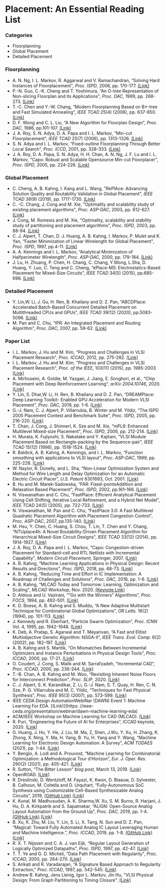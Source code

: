 # Placement: An Essential Reading List

### Categories
- Floorplanning
- Global Placement
- Detailed Placement

### Floorplanning
- A. N. Ng, I. L. Markov, R. Aggarwal and V. Ramachandran, “Solving Hard Instances of Floorplacement",
*Proc. ISPD*, 2006, pp. 170-177. [(Link)](https://dl.acm.org/doi/10.1145/1123008.1123047)
- P.-N. Guo, C.-K. Cheng and T. Yoshimura, “An O-tree Representation of Non-slicing Floorplan
and its Applications", *Proc. DAC*, 1999, pp. 268-273. [(Link)](https://ieeexplore.ieee.org/document/781324)
- T.-C. Chen and Y.-W. Chang, “Modern Floorplanning Based on B*-tree and Fast Simulated
Annealing", *IEEE TCAD* 25(4) (2006), pp. 637-650. [(Link)](https://ieeexplore.ieee.org/document/1610730)
- D. F. Wong and C. L. Liu, “A New Algorithm for Floorplan Design", *Proc. DAC*, 1986, pp.101-107. [(Link)](https://ieeexplore.ieee.org/document/1586075)
- J. A. Roy, S. N. Adya, D. A. Papa and I. L. Markov, “Min-cut Floorplacement", *IEEE TCAD* 25(7)
(2006), pp. 1313-1326. [(Link)](https://ieeexplore.ieee.org/document/1634627)
- S. N. Adya and I. L. Markov, “Fixed-outline Floorplanning Through Better Local Search", *Proc.
ICCD*, 2001, pp. 328-333. [(Link)](https://ieeexplore.ieee.org/document/955047)
- J. A. Roy, D. A. Papa, S. N. Adya, H. H. Chan, A. N. Ng, J. F. Lu and I. L. Markov, “Capo: Robust
and Scalable Opensource Min-cut Floorplacer”, *Proc. ISPD*, 2005, pp. 224-226. [(Link)](https://dl.acm.org/doi/10.1145/1055137.1055184)

### Global Placement
- C. Cheng, A. B. Kahng, I. Kang and L. Wang, 
"RePlAce: Advancing Solution Quality and Routability Validation in Global Placement",
*IEEE TCAD* 38(9) (2019), pp. 1717-1730. [(Link)](https://vlsicad.ucsd.edu/Publications/Journals/j126.pdf)
- C. -C. Chang, J. Cong and M. Xie,
"Optimality and scalability study of existing placement algorithms",
*Proc. ASP-DAC*, 2003, pp. 612-627. [(Link)](https://ieeexplore.ieee.org/document/1195099)
- J. Cong, M. Romesis and M. Xie,
"Optimality, scalability and stability study of partitioning and placement algorithms",
*Proc. ISPD*, 2003, pp. 88-94. [(Link)](https://cadlab.cs.ucla.edu/~cong/papers/p045-cong.pdf)
- C. J. Alpert, T. Chan, D. J. Huang, A. B. Kahng, I. Markov, P. Mulet and K. Yan, “Faster Minimization
of Linear Wirelength for Global Placement", *Proc. ISPD*, 1997, pp.4-11. [(Link)](https://vlsicad.ucsd.edu/Publications/Conferences/65/c65.pdf)
- A. A. Kennings and I. L. Markov, “Analytical Minimization of Halfperimeter Wirelength”, *Proc.
ASP-DAC*, 2000, pp. 179-184. [(Link)](https://dl.acm.org/doi/10.1145/368434.368600)
- J. Lu, H. Zhuang, P. Chen, H. Chang, C. Chang, Y.Wong, L.Sha, D. Huang, Y. Luo, C. Teng and
C. Cheng, “ePlace-MS: Electrostatics-Based Placement for Mixed-Size Circuits", *IEEE TCAD*
34(5) (2015), pp.685-698. [(Link)](https://ieeexplore.ieee.org/document/7008518)


### Detailed Placement
- Y. Lin,W. Li, J. Gu, H. Ren, B. Khailany and D. Z. Pan, “ABCDPlace: Accelerated Batch-Based
Concurrent Detailed Placement on Multithreaded CPUs and GPUs", *IEEE TCAD* 39(12) (2020),
pp.5083-5096. [(Link)](https://ieeexplore.ieee.org/document/8982049)
- M. Pan and C. Chu, “IPR: An Integrated Placement and Routing Algorithm", *Proc. DAC*, 2007,
pp. 59-62. [(Link)](https://ieeexplore.ieee.org/document/4261144)


### Paper List
- I. L. Markov, J. Hu and M. Kim, “Progress and Challenges in VLSI Placement Research",
*Proc. ICCAD*, 2012, pp. 275-282. [(Link)](https://dl.acm.org/doi/10.1145/2429384.2429441)
- I. L. Markov, J. Hu and M. Kim, “Progress and Challenges in VLSI Placement Research", *Proc.
of the IEEE*, 103(11) (2015), pp. 1985-2003. [(Link)](https://ieeexplore.ieee.org/document/7295553)
- A. Mirhoseini, A. Goldie, M. Yazgan, J. Jiang, E. Songhori, et al., “Chip Placement with Deep
Reinforcement Learning", *arXiv 2004.10746*, 2020. [(Link)](https://arxiv.org/abs/2004.10746)
- Y. Lin, S. Dhar,W. Li, H. Ren, B. Khailany and D. Z. Pan, “DREAMPIace: Deep Learning Toolkit-
Enabled GPU Acceleration for Modern VLSI Placement", *Proc. DAC*, 2019, pp. 1-6. [(Link)](https://ieeexplore.ieee.org/document/8807076)
- G.-J. Nam, C. J. Alpert, P. Villarrubia, B. Winter and M. Yildiz, “The ISPD 2005 Placement
Contest and Benchmark Suite", *Proc. ISPD*, 2005, pp. 216-220. [(Link)](https://dl.acm.org/doi/10.1145/1055137.1055182)
- T. Chan, J. Cong, J. Shinnerl, K. Sze and M. Xie, “mPL6: Enhanced Multilevel Mixed-size Placement",
*Proc. ISPD*, 2006, pp. 212-214. [(Link)](http://cadlab.cs.ucla.edu/~cong/papers/pc3.pdf)
- H. Murata, K. Fujiyoshi, S. Nakatake and Y. Kajitani, “VLSI Module Placement Based on
Rectangle-packing by the Sequence-pair", *IEEE TCAD* 15(12) (1996), pp. 1518-1524. [(Link)](https://ieeexplore.ieee.org/document/552084)
- R. Baldick, A. B. Kahng, A. Kennings, and I. L. Markov, “Function smoothing with applications
to VLSI layout”, *Proc. ASP-DAC*, 1999, pp. 225-228. [(Link)](https://vlsicad.ucsd.edu/Publications/Conferences/88/c88.pdf)
- W. Naylor, R. Donelly, and L. Sha, “Non-Linear Optimization System and Method for Wire
Length and Delay Optimization for an Automatic Electric Circuit Placer”, *U.S. Patent* 6301693,
Oct. 2001. [(Link)](https://patents.google.com/patent/US6301693B1/en)
- B. Hu and M. Marek-Sadowska, “FAR: Fixed-pointsAddition and Relaxation Based Placement",
*Proc. ISPD*, 2002, pp.161–166. [(Link)](https://dl.acm.org/doi/abs/10.1145/505388.505426)
- N. Viswanathan and C. Chu, “FastPlace: Efficient Analytical Placement Using Cell Shifting,
Iterative Local Refinement, and a Hybrid Net Model", *IEEE TCAD* 24(5) (2005), pp. 722-733. [(Link)](https://ieeexplore.ieee.org/document/1424175)
- N. Viswanathan, M. Pan and C. Chu, “FastPlace 3.0: A Fast Multilevel Quadratic Placement
Algorithm with Placement Congestion Control", *Proc. ASP-DAC*, 2007, pp.135-140. [(Link)](https://ieeexplore.ieee.org/document/4196021)
- M. Hsu, Y. Chen, C. Huang, S. Chou, T. Lin, T. Chen and Y. Chang, “NTUplace4h: A Novel
Routability-Driven Placement Algorithm for Hierarchical Mixed-Size Circuit Designs", *IEEE
TCAD* 33(12) (2014), pp. 1914-1927. [(Link)](https://ieeexplore.ieee.org/document/6951861)
- J. A. Roy, D. A. Papa and I. L. Markov, “Capo: Congestion-driven Placement for Standard-cell
and RTL Netlists with Incremental Capability", *Modern Circuit Placement*, Springer, 2007. [(Link)](https://link.springer.com/chapter/10.1007/978-0-387-68739-1_5)
- A. B. Kahng, “Machine Learning Applications in Physical Design: Recent Results and Directions",
*Proc. ISPD*, 2018, pp. 68-73. [(Link)](https://vlsicad.ucsd.edu/Publications/Conferences/356/c356.pdf)
- A. B. Kahng, “Reducing Time and Effort in IC Implementation: A Roadmap of Challenges and
Solutions", *Proc. DAC*, 2018, pp. 1-6. [(Link)](https://vlsicad.ucsd.edu/Publications/Conferences/360/c360.pdf)
- A. B. Kahng, “MLCAD Today and Tomorrow: Learning, Optimization and Scaling", *MLCAD
Workshop*, Nov. 2020. [(Keynote Link)](https://www.youtube.com/watch?v=o__VF3yUhyc)
- D. Aldous and U. Vazirani, ““Go with the Winners” Algorithms”, *Proc. FOCS*, 1994, pp. 492–501. [(Link)](https://ieeexplore.ieee.org/document/365742)
- K. D. Boese, A. B. Kahng and S. Muddu, “A New Adaptive Multistart Technique for Combinatorial
Global Optimizations”, *OR Letts.* 16(2) (1994), pp. 101-113. [(Link)](https://vlsicad.ucsd.edu/Publications/Journals/j15.pdf)
- J. Kennedy and R. Eberhart, “Particle Swarm Optimization”, *Proc. ICNN* Vol. 4, 1995, pp. 1942-1948. [(Link)](https://ieeexplore.ieee.org/document/488968)
- K. Deb, A. Pratap, S. Agarwal and T. Meyarivan, “A Fast and Elitist Multiobjective Genetic
Algorithm: NSGA-II”, *IEEE Trans. Evol. Comp.* 6(2) (2002), pp. 182-197. [(Link)](https://ieeexplore.ieee.org/document/996017)
- A. B. Kahng and S. Mantik, “On Mismatches Between Incremental Optimizers and Instance
Perturbations in Physical Design Tools", *Proc. ICCAD*, 2000, pp. 17-21. [(Link)](https://vlsicad.ucsd.edu/Publications/Conferences/113/c113.pdf)
- O. Coudert, J. Cong, S. Malik and M. Sarrafzadeh, “Incremental CAD”, *Proc. ICCAD*, 2000, pp. 236-244. [(Link)](https://dl.acm.org/doi/10.5555/602902.602956)
- T.-B. Chan, A. B. Kahng and M. Woo, “Revisiting Inherent Noise Floors for Interconnect Prediction", *Proc. SLIP*, 2020. [(Link)](https://vlsicad.ucsd.edu/Publications/Conferences/380/c380.pdf)
- C. J. Alpert, S. K. Karandikar, Z. Li, G.-J. Nam, S. T. Quay, H. Ren, C. N. Sze, P. G. Villarrubia
and M. C. Yildiz, “Techniques for Fast Physical Synthesis", *Proc. IEEE* 95(3) (2007), pp. 573-599. [(Link)](https://ieeexplore.ieee.org/abstract/document/4167765)
- IEEE CEDA Design AutomationWebiNar (DAWN) Event 1: Machine Learning For EDA. [(Link)](https:
//ieee-ceda.org/presentation/webinar/dawn-machine-learning-eda)
- ACM/IEEE Workshop on Machine Learning for CAD (MLCAD). [(Link)](http://mlcad.itec.kit.edu/)
- R. Puri, “Engineering the Future of AI for Enterprises”, ICCAD keynote, 2020. [(Link)]()
- G. Huang, J. Hu, Y. He, J. Liu, M. Ma, Z, Shen, J.Wu, Y. Xu, H. Zhang, K. Zhong, X. Ning, Y. Ma,
H. Yang, B. Yu, H. Yang and Y. Wang, “Machine Learning for Electronic Design Automation:
A Survey”, *ACM TODAES* (2021), pp. 1-44. [(Link)](https://arxiv.org/abs/2102.03357)
- Y. Bengio, A. Lodi and A. Prouvost, “Machine Learning for Combinatorial Optimization: a
Methodological Tour d’Horizon”, *Eur. J. Oper. Res.* 290(2) (2021), pp. 405-421. [(Link)](https://arxiv.org/abs/2102.03357)
- R. Sutton, “The Bitter Lesson" *blog post*, March 13, 2019. [(Link)](http://www.incompleteideas.net/IncIdeas/BitterLesson.html)
- OpenROAD. [(Link)](https://github.com/The-OpenROAD-Project)
- R. Dreslinski, D. Wentzloff, M. Fayazi, K. Kwon, D. Blaauw, D. Sylvester, B. Calhoun, M.
Coltella and D. Urquhart, “Fully-Autonomous SoC Synthesis using Customizable Cell-Based
Synthesizable Analog Circuits”, 2019, [(GitHub Link)](https://github.com/idea-fasoc/fasoc) [(Link)](https://apps.dtic.mil/sti/citations/AD1075802)
- K. Kunal, M. Madhusudan, A. K. Sharma,W. Xu, S. M. Burns, R. Harjani, J. Hu, D. A. Kirkpatrik
and S. Sapatnekar, “ALIGN: Open-Source Analog Layout Automation from the Ground Up”,
*Proc. DAC*, 2019, pp. 1-4. [(GitHub Link)](https://github.com/ALIGN-analoglayout/ALIGN-public) [(Link)](https://ieeexplore.ieee.org/document/8807057)
- B. Xu, K. Zhu, M. Liu, Y. Lin, S. Li, X. Tang, N. Sun and D. Z. Pan, “Magical: Toward Fully
Automated Analog IC Layout Leveraging Human and Machine Intelligence.”, *Proc. ICCAD*, 2019, pp. 1-8. [(GitHub Link)](https://github.com/magical-eda/MAGICAL) [(Link)](https://ieeexplore.ieee.org/document/8942060)
- R. X. T. Nijssen and C. A. J. van Eijk, “Regular Layout Generation of Logically Optimized
Datapaths", *Proc. ISPD*, 1997, pp. 42-47. [(Link)](https://dl.acm.org/doi/10.1145/267665.267677)
- T. T. Ye and G. D. Micheli, “Data Path Placement with Regularity", *Proc. ICCAD*, 2000, pp. 264-270. [(Link)](https://ieeexplore.ieee.org/document/896484)
- S. Arikati and R. Varadarajan, “A Signature Based Approach to Regularity Extraction," *Proc. ICCAD*, 1997, pp. 542-545. [(Link)](https://ieeexplore.ieee.org/document/643592)
- Andrew B. Kahng, Jens Lienig, Igor L. Markov, Jin Hu, "VLSI Physical Design: From Graph Partitioning to Timing Closure". [(Link)](https://link.springer.com/book/10.1007/978-90-481-9591-6)
